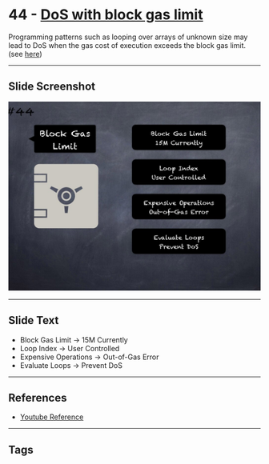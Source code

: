 # 44 - [DoS with block gas limit](DoS%20with%20block%20gas%20limit.md)
Programming patterns such as looping over arrays of unknown size may lead to DoS when the gas cost of execution exceeds the block gas limit. (see [here](https://swcregistry.io/docs/SWC-128))

___
## Slide Screenshot
![044.jpg](../../images/4.%20Pitfalls%20and%20Best%20Practices%20101/044.jpg)
___
## Slide Text
- Block Gas Limit -> 15M Currently
- Loop Index -> User Controlled
- Expensive Operations -> Out-of-Gas Error
- Evaluate Loops -> Prevent DoS
___
## References
- [Youtube Reference](https://youtu.be/YVewx1xVROE?t=238)
___
## Tags